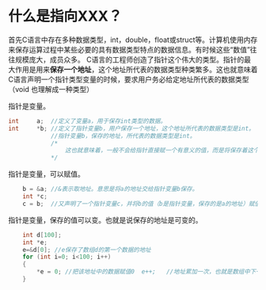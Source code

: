 # 什么是指向XXX？
首先C语言中存在多种数据类型，int，double，float或struct等。计算机使用内存来保存运算过程中某些必要的具有数据类型特点的数据信息。有时候这些“数值”往往规模庞大，成员众多。
C语言的工程师创造了指针这个伟大的类型。指针的最大作用是用来**保存一个地址**，这个地址所代表的数据类型种类繁多。这也就意味着C语言声明一个指针类型变量的时候，要求用户务必给定地址所代表的数据类型（void 也理解成一种类型）

指针是变量。
```C
int     a;  //定义了变量a，用于保存int类型的数据。
int     *b; //定义了指针变量b，用户保存一个地址，这个地址所代表的数据类型是int。
            //指针变量b，保存的地址，所代表的数据类型是int。
            /*
                这也就意味着，一般不会给指针直接赋一个有意义的值，而是将保存着这个有意义数据的地址，交给指针变量保管。
            */
```
指针是变量，可以赋值。

```C
    b = &a; //&表示取地址。意思是将a的地址交给指针变量b保存。
    int *c;  
    c = b;  //又声明了一个指针变量c，并将b的值（b是指针变量，保存的是a的地址）赋值给c。现在c变量的值和b变量的值一样，都是a的地址。

```

指针是变量，保存的值可以变。也就是说保存的地址是可变的。

```C
    int d[100];
    int *e;
    e=&d[0]; //e保存了数组d的第一个数据的地址
    for (int i=0; i<100; i++)
    {
        *e = 0; //把该地址中的数据赋值0  e++;   //地址累加一次，也就是数组中下一个数据的地址
    }

```

